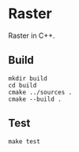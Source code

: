 # Raster

Raster in C++.

## Build

```
mkdir build
cd build
cmake ../sources .
cmake --build .
```

## Test

```
make test
```

